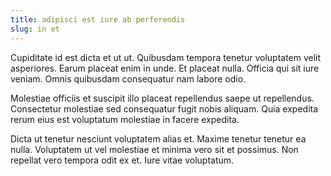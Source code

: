 ```yaml
---
title: adipisci est iure ab perferendis
slug: in et
---
```


Cupiditate id est dicta et ut ut. Quibusdam tempora tenetur voluptatem velit asperiores. Earum placeat enim in unde. Et placeat nulla. Officia qui sit iure veniam. Omnis quibusdam consequatur nam labore odio.

Molestiae officiis et suscipit illo placeat repellendus saepe ut repellendus. Consectetur molestiae sed consequatur fugit nobis aliquam. Quia expedita rerum eius est voluptatum molestiae in facere expedita.

Dicta ut tenetur nesciunt voluptatem alias et. Maxime tenetur tenetur ea nulla. Voluptatem ut vel molestiae et minima vero sit et possimus. Non repellat vero tempora odit ex et. Iure vitae voluptatum.
